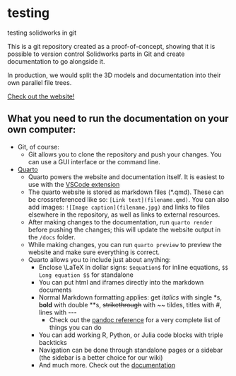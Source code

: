 # testing
testing solidworks in git

This is a git repository created as a proof-of-concept, showing that it is possible to version control Solidworks parts in Git and create documentation to go alongside it.

In production, we would split the 3D models and documentation into their own parallel file trees.

[Check out the website!](https://jasper-day.github.io/testing)

## What you need to run the documentation on your own computer:

- Git, of course:
  - Git allows you to clone the repository and push your changes. You can use a GUI interface or the command line.
- [Quarto](https://quarto.org)
  - Quarto powers the website and documentation itself. It is easiest to use with the [VSCode extension](https://quarto.org/docs/tools/vscode.html#installation)
  - The quarto website is stored as markdown files (*.qmd). These can be crossreferenced like so: `[Link text](filename.qmd)`. You can also add images: `![Image caption](filename.jpg)` and links to files elsewhere in the repository, as well as links to external resources.
  - After making changes to the documentation, run `quarto render` before pushing the changes; this will update the website output in the `/docs` folder.
  - While making changes, you can run `quarto preview` to preview the website and make sure everything is correct.
  - Quarto allows you to include just about anything:
    - Enclose \LaTeX in dollar signs: `$equation$` for inline equations, `$$ Long equation $$` for standalone
    - You can put html and iframes directly into the markdown documents
    - Normal Markdown formatting applies: get *italics* with single \*s, **bold** with double \**s, ~~strikethrough~~ with \~\~ tildes, titles with \#, lines with \---
      - Check out the [pandoc reference](https://pandoc.org/MANUAL.html#pandocs-markdown) for a very complete list of things you can do
    - You can add working R, Python, or Julia code blocks with triple backticks
    - Navigation can be done through standalone pages or a sidebar (the sidebar is a better choice for our wiki)
    - And much more. Check out the [documentation](https://quarto.org/docs/guide/)

